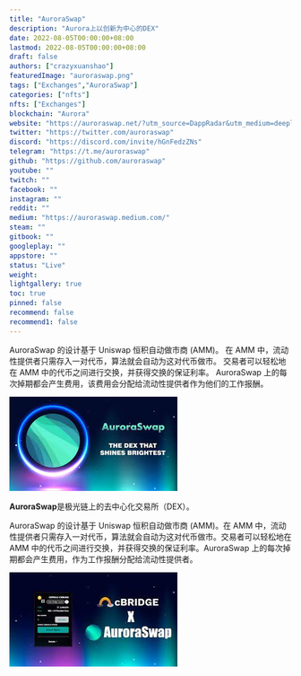 ```yaml
---
title: "AuroraSwap"
description: "Aurora上以创新为中心的DEX"
date: 2022-08-05T00:00:00+08:00
lastmod: 2022-08-05T00:00:00+08:00
draft: false
authors: ["crazyxuanshao"]
featuredImage: "auroraswap.png"
tags: ["Exchanges","AuroraSwap"]
categories: ["nfts"]
nfts: ["Exchanges"]
blockchain: "Aurora"
website: "https://auroraswap.net/?utm_source=DappRadar&utm_medium=deeplink&utm_campaign=visit-website"
twitter: "https://twitter.com/auroraswap"
discord: "https://discord.com/invite/hGnFedzZNs"
telegram: "https://t.me/auroraswap"
github: "https://github.com/auroraswap"
youtube: ""
twitch: ""
facebook: ""
instagram: ""
reddit: ""
medium: "https://auroraswap.medium.com/"
steam: ""
gitbook: ""
googleplay: ""
appstore: ""
status: "Live"
weight: 
lightgallery: true
toc: true
pinned: false
recommend: false
recommend1: false
---
```

<p>AuroraSwap 的设计基于 Uniswap 恒积自动做市商 (AMM)。 在 AMM 中，流动性提供者只需存入一对代币，算法就会自动为这对代币做市。 交易者可以轻松地在 AMM 中的代币之间进行交换，并获得交换的保证利率。 AuroraSwap 上的每次掉期都会产生费用，该费用会分配给流动性提供者作为他们的工作报酬。</p>

![fff](fff.png)

**AuroraSwap**是极光链上的去中心化交易所（DEX）。

AuroraSwap 的设计基于 Uniswap 恒积自动做市商 (AMM)。在 AMM 中，流动性提供者只需存入一对代币，算法就会自动为这对代币做市。交易者可以轻松地在 AMM 中的代币之间进行交换，并获得交换的保证利率。AuroraSwap 上的每次掉期都会产生费用，作为工作报酬分配给流动性提供者。

![ddd](ddd.png)